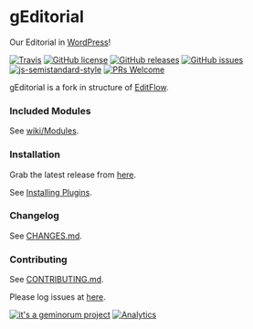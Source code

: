 # gEditorial

Our Editorial in [WordPress](https://wordpress.org/)!

[![Travis](https://img.shields.io/travis/geminorum/geditorial.svg?style=flat-square)](https://travis-ci.org/geminorum/geditorial)
[![GitHub license](https://img.shields.io/badge/license-GPLv3+-blue.svg?style=flat-square)](https://raw.githubusercontent.com/geminorum/geditorial/master/LICENSE)
[![GitHub releases](https://img.shields.io/github/release/geminorum/geditorial.svg?style=flat-square)](https://github.com/geminorum/geditorial/releases)
[![GitHub issues](https://img.shields.io/github/issues/geminorum/geditorial.svg?style=flat-square)](https://github.com/geminorum/geditorial/issues)
[![js-semistandard-style](https://img.shields.io/badge/code%20style-semistandard-brightgreen.svg?style=flat-square)](https://github.com/Flet/semistandard)
[![PRs Welcome](https://img.shields.io/badge/PRs-welcome-brightgreen.svg?style=flat-square)](http://makeapullrequest.com)

gEditorial is a fork in structure of [EditFlow](http://editflow.org/).

### Included Modules
See [wiki/Modules](https://github.com/geminorum/geditorial/wiki/Modules).

### Installation
Grab the latest release from [here](https://github.com/geminorum/geditorial/releases).

See [Installing Plugins](http://codex.wordpress.org/Managing_Plugins#Installing_Plugins).

### Changelog
See [CHANGES.md](CHANGES.md).

### Contributing
See [CONTRIBUTING.md](CONTRIBUTING.md).

Please log issues at [here](https://github.com/geminorum/geditorial/issues).

[![it's a geminorum project](http://img.shields.io/badge/it's_a-geminorum_project-lightgrey.svg?style=flat-square)](http://geminorum.ir/)
[![Analytics](https://ga-beacon.appspot.com/UA-865830-4/geditorial/readme?pixel)](https://github.com/geminorum/geditorial)
